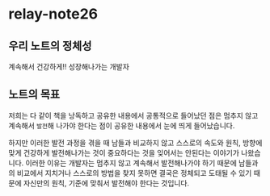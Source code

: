 # relay-note26

## 우리 노트의 정체성

계속해서 건강하게!! 성장해나가는 개발자

## 노트의 목표

저희는 다 같이 책을 낭독하고 공유한 내용에서 공통적으로 들어났던 점은 멈추지 않고 계속해서 `발전`해 나가야 한다는 점이 공유한 내용에서 눈에 띄게 들어났습니다.

하지만 이러한 발전 과정을 겪을 때 남들과 비교하지 않고 스스로의 속도와 원칙, 방향에 맞게 건강하게 발전해나가는 것이 중요하다는 것을 잊어서는 안된다는 이야기가 나왔습니다. 이러한 이유는 개발자는 멈추지 않고 계속해서 발전해나가야 하기 때문에 남들과의 비교에서 지치거나 스스로의 방법을 찾지 못하면 결국은 정체되고 도태될 수 있기 때문에 자신만의 원칙, 기준에 맞춰서 발전해야 한다는 것입니다.
